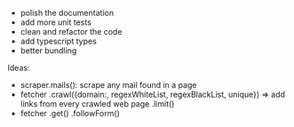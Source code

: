 - polish the documentation
- add more unit tests
- clean and refactor the code
- add typescript types
- better bundling

Ideas: 
- scraper.mails(): scrape any mail found in a page
- fetcher
    .crawl({domain:, regexWhiteList, regexBlackList, unique}) => add links from every crawled web page
    .limit()
- fetcher
  .get()
  .followForm()